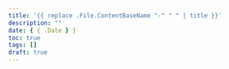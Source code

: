 ```yaml
---
title: '{{ replace .File.ContentBaseName "-" " " | title }}'
description: ""
date: { { .Date } }
toc: true
tags: []
draft: true
---
```

